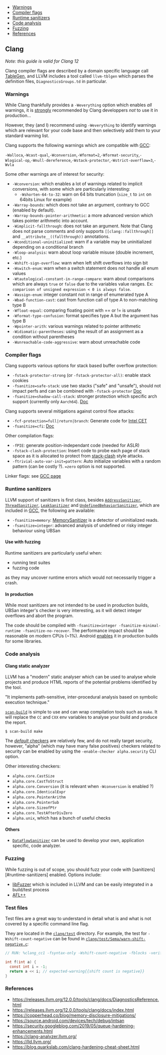 - [Warnings](#warnings)
- [Compiler flags](#compiler-flags)
- [Runtime sanitizers](#runtime-sanitizers)
- [Code analysis](#code-analysis)
- [Fuzzing](#fuzzing)
- [References](#references)

## Clang

*Note: this guide is valid for Clang 12*

Clang compiler flags are described by a domain specific language call
[TableGen](https://llvm.org/docs/TableGen/index.html), and LLVM includes a tool
called `llvm-tblgen` which parses the definition files, `DiagnosticsGroups.td` in particular.

### Warnings

While Clang thankfully provides a `-Weverything` option which enables *all*
warnings, it is [strongly](https://quuxplusone.github.io/blog/2018/12/06/dont-use-weverything/) recommended by Clang developpers *not* to use it in production...

However, they (and I) recommend using `-Weverything` to identify warnings which
are relevant for your code base and then selectively add them to your standard
warning list.

Clang supports the following warnings which are compatible with [GCC](./gcc_compilation.md#warnings):

`-Walloca`,`-Wcast-qual`,`-Wconversion`,`-Wformat=2`,`-Wformat-security`,`-Wlogical-op`,`-Wnull-dereference`,`-Wstack-protector`,`-Wstrict-overflow=3`,`-Wvla`

Some other warnings are of interest for security:

* `-Wconversion`: which enables a lot of warnings related to implicit conversions, with some which are particularly interesting:
    * `-Wshorten-64-to-32`: warn on 64 bits truncation (`size_t` to `int` on 64bits Linux for example)
* `-Warray-bounds`: which does not take an argument, contrary to GCC (enabled by default).
* `-Warray-bounds-pointer-arithmetic`: a more advanced version which takes pointer arithmetic into account.
* `-Wimplicit-fallthrough`: does not take an argument. Note that Clang does not parse comments and only supports `[[clang::fallthrough]]` and `__attribute__((fallthrough))` annotations.
* `-Wconditional-uninitialized`: warn if a variable may be uninitialized depending on a conditional branch
* `-Wloop-analysis`: warn about loop variable misuse (double increment, etc.)
* `-Wshift-sign-overflow`: warn when left shift overflows into sign bit
* `-Wswitch-enum`: warn when a switch statement does not handle all enum values
* `-Wtautological-constant-in-range-compare`: warn about comparisons which are always `true` or `false` due to the variables value ranges. Ex: `comparison of unsigned expression < 0 is always false`.
* `-Wassign-enum`: integer constant not in range of enumerated type A
* `-Wbad-function-cast`: cast from function call of type A to non-matching type B
* `-Wfloat-equal`: comparing floating point with == or != is unsafe
* `-Wformat-type-confusion`: format specifies type A but the argument has type B
* `-Wpointer-arith`: various warnings related to pointer arithmetic
* `-Widiomatic-parentheses`: using the result of an assignment as a condition without parentheses
* `-Wunreachable-code-aggressive`: warn about unreachable code

### Compiler flags


Clang supports various options for stack based buffer overflow protection:
* `-fstack-protector-strong` (or `-fstack-protector-all)`: enable stack cookies
* `-fsanitize=safe-stack`: use two stacks ("safe" and "unsafe"), should not impact perfs and can be combined with `-fstack-protector` [Doc](https://releases.llvm.org/12.0.0/tools/clang/docs/SafeStack.html)
* `-fsanitize=shadow-call-stack`: stronger protection which specific arch support (currently only `Aarch64`). [Doc](https://clang.llvm.org/docs/ShadowCallStack.html)

Clang supports several mitigations against control flow attacks:
* `-fcf-protection=full|return|branch`: Generate code for [Intel CET](https://i.blackhat.com/asia-19/Thu-March-28/bh-asia-Sun-How-to-Survive-the-Hardware-Assisted-Control-Flow-Integrity-Enforcement.pdf)
* `-fsanitize=cfi`: [Doc](https://releases.llvm.org/12.0.0/tools/clang/docs/ControlFlowIntegrity.html)

Other compilation flags:
* `-fPIE`: generate position-independant code (needed for ASLR)
* `-fstack-clash-protection`: Insert code to probe each page of stack space as it is allocated to protect from [stack-clash](https://www.qualys.com/2017/06/19/stack-clash/stack-clash.txt) style attacks.
* `-ftrivial-auto-var-init=pattern`: Auto initialize variables with a random pattern (can be costly ?). `=zero` option is not supported.

Linker flags: see [GCC page](./gcc_compilation.md#linker-flags)

### Runtime sanitizers

LLVM support of sanitizers is first class, besides [`AddressSanitizer`](https://releases.llvm.org/12.0.0/tools/clang/docs/AddressSanitizer.html), [`ThreadSanitizer`](https://releases.llvm.org/12.0.0/tools/clang/docs/ThreadSanitizer.html), [`LeakSanitizer`](https://releases.llvm.org/12.0.0/tools/clang/docs/LeakSanitizer.html) and [`UndefinedBehaviorSanitizer`](https://releases.llvm.org/12.0.0/tools/clang/docs/UndefinedBehaviorSanitizer.html), which are included in [GCC](./gcc_compilation.md#runtime-sanitizers), the following are available:

* `-fsanitize=memory`: [MemorySanitizer](https://releases.llvm.org/12.0.0/tools/clang/docs/MemorySanitizer.html) is a detector of uninitialized reads.
* `-fsanitize=integer`: advanced analysis of undefined or risky integer behaviour using UBSan

#### Use with fuzzing

Runtime sanitizers are particularly useful when:

* running test suites
* fuzzing code

as they may uncover runtime errors which would not necessarily trigger a crash.

#### In production

While most sanitizers are not intended to be used in production builds, UBSan integer's checker is very interesting, as it will detect integer overflows and abort the program.

The code should be compiled with `-fsanitize=integer -fsanitize-minimal-runtime -fsanitize-no-recover`. The performance impact should be reasonable on modern CPUs (~1%). Android [enables](https://android-developers.googleblog.com/2018/06/compiler-based-security-mitigations-in.html) it in production builds for some libraries.

### Code analysis


#### Clang static analyzer

LLVM has a "modern" static analyser which can be used to analyse whole projects
and produce HTML reports of the potential problems identified by the tool.

"It implements path-sensitive, inter-procedural analysis based on symbolic execution technique."

[`scan-build`](https://clang-analyzer.llvm.org/scan-build.html) is simple to use and can wrap compilation tools such as `make`. It
will replace the `CC` and `CXX` env variables to analyse your build and produce
the report.

```console
$ scan-build make
```

The [*default* checkers](https://releases.llvm.org/12.0.0/tools/clang/docs/analyzer/checkers.html)
are relatively few, and do not really target security, however, "alpha" (which may have many false positives) checkers related to security can be enabled by using the `-enable-checker alpha.security` CLI option.

Other interesting checkers:

* `alpha.core.CastSize`
* `alpha.core.CastToStruct`
* `alpha.core.Conversion` (it is relevant when `-Wconversion` is enabled ?)
* `alpha.core.IdenticalExpr`
* `alpha.core.PointerArithm`
* `alpha.core.PointerSub`
* `alpha.core.SizeofPtr`
* `alpha.core.TestAfterDivZero`
* `alpha.unix`, which has a bunch of useful checks

#### Others

* [`DataFlowSanitizer`](https://releases.llvm.org/12.0.0/tools/clang/docs/DataFlowSanitizerDesign.html) can be used to develop your own, application specific, code analyzer.

### Fuzzing


While fuzzing is out of scope, you should fuzz your code with [sanitizers][#runtime-sanitizers] enabled. Options include:

* [libFuzzer](https://llvm.org/docs/LibFuzzer.html) which is included in LLVM and can be easily integrated in a build/test process
* [AFL++](https://aflplus.plus/)


### Test files

Test files are a great way to understand in detail what is and what is not
covered by a specific command line flag.

They are located in the [`clang/test`](https://github.com/llvm/llvm-project/tree/main/clang/test) directory. For example, the test for `-Wshift-count-negative` can be found in [`clang/test/Sema/warn-shift-negative.c`](https://github.com/llvm/llvm-project/blob/main/clang/test/Sema/warn-shift-negative.c):

```C
// RUN: %clang_cc1 -fsyntax-only -Wshift-count-negative -fblocks -verify %s

int f(int a) {
  const int i = -1;
  return a << i; // expected-warning{{shift count is negative}}
}
```

### References

* <https://releases.llvm.org/12.0.0/tools/clang/docs/DiagnosticsReference.html>
* <https://releases.llvm.org/12.0.0/tools/clang/docs/index.html>
* <https://copperhead.co/blog/memory-disclosure-mitigations/>
* <https://source.android.com/devices/tech/debug/intsan>
* <https://security.googleblog.com/2019/05/queue-hardening-enhancements.html>
* <https://clang-analyzer.llvm.org/>
* <https://lld.llvm.org/>
* <https://blog.quarkslab.com/clang-hardening-cheat-sheet.html>
